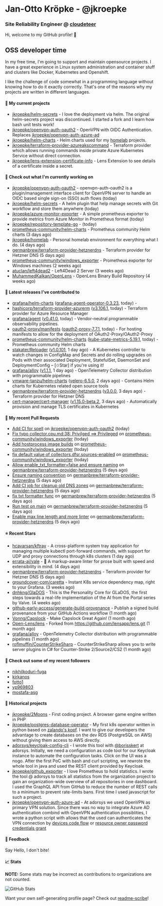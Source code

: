 # Jan-Otto Kröpke - @jkroepke
### Site Reliability Engineer @ [cloudeteer](https://cloudeteer.de/)

Hi, welcome to my GitHub profile! 👋

## OSS developer time
In my free time, I'm going to support and maintain opensource projects. I have a great experience in Linux system administration and container stuff and clusters like Docker, Kubernetes and Openshift.

I like the challenge of code somewhat in a programming language without knowing how to do it exactly correctly. That's one of the reasons why my projects are written in different languages.

#### 🌱 My current projects
- [jkroepke/helm-secrets](https://github.com/jkroepke/helm-secrets) - I love the deployment via helm. The original helm-secrets project was discontinued. I started a fork and I learn how bash unit tests work!
- [jkroepke/openvpn-auth-oauth2](https://github.com/jkroepke/openvpn-auth-oauth2) - OpenVPN with OIDC Authentication. Replaces  [jkroepke/openvpn-auth-azure-ad](https://github.com/jkroepke/openvpn-auth-azure-ad) 
- [jkroepke/helm-charts](https://github.com/jkroepke/helm-charts) - Helm charts used for my [homelab](https://github.com/jkroepke/homelab) projects.
- [jkroepke/terraform-provider-azureakscommand](https://github.com/jkroepke/terraform-provider-azureakscommand) - Terraform provider which allows running commands inside private Azure Kubernetes Service without direct connection.
- [jkroepke/lens-extension-certificate-info](https://github.com/jkroepke/lens-extension-certificate-info) - Lens Extension to see details of a certificate inside a secret.

#### 👷 Check out what I'm currently working on

- [jkroepke/openvpn-auth-oauth2](https://github.com/jkroepke/openvpn-auth-oauth2) - openvpn-auth-oauth2 is a plugin/management interface client for OpenVPN server to handle an OIDC based single sign-on (SSO) auth flows (today)
- [jkroepke/helm-secrets](https://github.com/jkroepke/helm-secrets) - A helm plugin that help manage secrets with Git workflow and store them anywhere (today)
- [jkroepke/azure-monitor-exporter](https://github.com/jkroepke/azure-monitor-exporter) - A simple prometheus exporter to provide metrics from Azure Monitor in Prometheus format (today)
- [jkroepke/repository-template-go](https://github.com/jkroepke/repository-template-go) -  (today)
- [prometheus-community/helm-charts](https://github.com/prometheus-community/helm-charts) - Prometheus community Helm charts (3 days ago)
- [jkroepke/homelab](https://github.com/jkroepke/homelab) - Personal homelab environment for everything what I do. (4 days ago)
- [germanbrew/terraform-provider-hetznerdns](https://github.com/germanbrew/terraform-provider-hetznerdns) - Terraform provider for Hetzner DNS (5 days ago)
- [prometheus-community/windows_exporter](https://github.com/prometheus-community/windows_exporter) - Prometheus exporter for Windows machines (2 weeks ago)
- [atuclan/left4dead2](https://github.com/atuclan/left4dead2) - Left4Dead 2 Server (3 weeks ago)
- [MuhammedKalkan/OpenLens](https://github.com/MuhammedKalkan/OpenLens) - OpenLens Binary Build Repository (4 weeks ago)

#### 🔭 Latest releases I've contributed to

- [grafana/helm-charts](https://github.com/grafana/helm-charts) ([grafana-agent-operator-0.3.23](https://github.com/grafana/helm-charts/releases/tag/grafana-agent-operator-0.3.23), today) - 
- [hashicorp/terraform-provider-azurerm](https://github.com/hashicorp/terraform-provider-azurerm) ([v3.106.1](https://github.com/hashicorp/terraform-provider-azurerm/releases/tag/v3.106.1), today) - Terraform provider for Azure Resource Manager
- [grafana/agent](https://github.com/grafana/agent) ([v0.41.0](https://github.com/grafana/agent/releases/tag/v0.41.0), today) - Vendor-neutral programmable observability pipelines.
- [oauth2-proxy/manifests](https://github.com/oauth2-proxy/manifests) ([oauth2-proxy-7.7.1](https://github.com/oauth2-proxy/manifests/releases/tag/oauth2-proxy-7.7.1), today) - For hosting manifests to allow for the deployment of OAuth2-Proxy/OAuth2-Proxy
- [prometheus-community/helm-charts](https://github.com/prometheus-community/helm-charts) ([kube-state-metrics-5.19.1](https://github.com/prometheus-community/helm-charts/releases/tag/kube-state-metrics-5.19.1), today) - Prometheus community Helm charts
- [stakater/Reloader](https://github.com/stakater/Reloader) ([v1.0.101](https://github.com/stakater/Reloader/releases/tag/v1.0.101), 1 day ago) - A Kubernetes controller to watch changes in ConfigMap and Secrets and do rolling upgrades on Pods with their associated Deployment, StatefulSet, DaemonSet and DeploymentConfig – [✩Star] if you&#39;re using it!
- [grafana/alloy](https://github.com/grafana/alloy) ([v1.1.1](https://github.com/grafana/alloy/releases/tag/v1.1.1), 1 day ago) - OpenTelemetry Collector distribution with programmable pipelines
- [vmware-tanzu/helm-charts](https://github.com/vmware-tanzu/helm-charts) ([velero-6.5.0](https://github.com/vmware-tanzu/helm-charts/releases/tag/velero-6.5.0), 2 days ago) - Contains Helm charts for Kubernetes related open source tools
- [germanbrew/terraform-provider-hetznerdns](https://github.com/germanbrew/terraform-provider-hetznerdns) ([v3.0.0](https://github.com/germanbrew/terraform-provider-hetznerdns/releases/tag/v3.0.0), 3 days ago) - Terraform provider for Hetzner DNS
- [cert-manager/cert-manager](https://github.com/cert-manager/cert-manager) ([v1.15.0-beta.2](https://github.com/cert-manager/cert-manager/releases/tag/v1.15.0-beta.2), 3 days ago) - Automatically provision and manage TLS certificates in Kubernetes

#### 🔨 My recent Pull Requests

- [Add CI for spell](https://github.com/jkroepke/openvpn-auth-oauth2/pull/275) on [jkroepke/openvpn-auth-oauth2](https://github.com/jkroepke/openvpn-auth-oauth2) (today)
- [Fix typo collector.cpu.md:38: Privilged ==&gt; Privileged](https://github.com/prometheus-community/windows_exporter/pull/1508) on [prometheus-community/windows_exporter](https://github.com/prometheus-community/windows_exporter) (today)
- [Add hostprocess image builds](https://github.com/prometheus-community/windows_exporter/pull/1507) on [prometheus-community/windows_exporter](https://github.com/prometheus-community/windows_exporter) (today)
- [fix default value of collectors.dfsr.sources-enabled](https://github.com/prometheus-community/windows_exporter/pull/1506) on [prometheus-community/windows_exporter](https://github.com/prometheus-community/windows_exporter) (today)
- [Allow enable_txt_formatter=false and ensure naming](https://github.com/germanbrew/terraform-provider-hetznerdns/pull/49) on [germanbrew/terraform-provider-hetznerdns](https://github.com/germanbrew/terraform-provider-hetznerdns) (5 days ago)
- [Ensure naming convention](https://github.com/germanbrew/terraform-provider-hetznerdns/pull/47) on [germanbrew/terraform-provider-hetznerdns](https://github.com/germanbrew/terraform-provider-hetznerdns) (5 days ago)
- [Add CI job for cleanup old DNS zones](https://github.com/germanbrew/terraform-provider-hetznerdns/pull/46) on [germanbrew/terraform-provider-hetznerdns](https://github.com/germanbrew/terraform-provider-hetznerdns) (5 days ago)
- [fix txt formatter func](https://github.com/germanbrew/terraform-provider-hetznerdns/pull/45) on [germanbrew/terraform-provider-hetznerdns](https://github.com/germanbrew/terraform-provider-hetznerdns) (5 days ago)
- [Run test on main](https://github.com/germanbrew/terraform-provider-hetznerdns/pull/44) on [germanbrew/terraform-provider-hetznerdns](https://github.com/germanbrew/terraform-provider-hetznerdns) (5 days ago)
- [Enable max line length and more linter](https://github.com/germanbrew/terraform-provider-hetznerdns/pull/42) on [germanbrew/terraform-provider-hetznerdns](https://github.com/germanbrew/terraform-provider-hetznerdns) (5 days ago)

#### ⭐ Recent Stars

- [hcavarsan/kftray](https://github.com/hcavarsan/kftray) - A cross-platform system tray application for managing multiple kubectl port-forward commands, with support for UDP and proxy connections through k8s clusters (1 day ago)
- [errata-ai/vale](https://github.com/errata-ai/vale) - :pencil: A markup-aware linter for prose built with speed and extensibility in mind. (4 days ago)
- [germanbrew/terraform-provider-hetznerdns](https://github.com/germanbrew/terraform-provider-hetznerdns) - Terraform provider for Hetzner DNS (5 days ago)
- [groundcover-com/caretta](https://github.com/groundcover-com/caretta) - Instant K8s service dependency map, right to your Grafana. (3 weeks ago)
- [dnhkng/GlaDOS](https://github.com/dnhkng/GlaDOS) - This is the Personality Core for GLaDOS, the first steps towards a real-life implementation of the AI from the Portal series by Valve. (4 weeks ago)
- [github-early-access/generate-build-provenance](https://github.com/github-early-access/generate-build-provenance) - Publish a signed build provenance from your GitHub Actions workflow (1 month ago)
- [Vonng/Capslock](https://github.com/Vonng/Capslock) - Make Capslock Great Again! (1 month ago)
- [Open-Lens/lens](https://github.com/Open-Lens/lens) - Forked from https://github.com/lensapp/lens.git (1 month ago)
- [grafana/alloy](https://github.com/grafana/alloy) - OpenTelemetry Collector distribution with programmable pipelines (1 month ago)
- [roflmuffin/CounterStrikeSharp](https://github.com/roflmuffin/CounterStrikeSharp) - CounterStrikeSharp allows you to write server plugins in C# for Counter-Strike 2/Source2/CS2 (1 month ago)

#### 👯 Check out some of my recent followers

- [nikhilkoduri-fuga](https://github.com/nikhilkoduri-fuga)
- [kirkanos](https://github.com/kirkanos)
- [fotto1](https://github.com/fotto1)
- [yp969803](https://github.com/yp969803)
- [mostafa-asg](https://github.com/mostafa-asg)

#### 📜 Historical projects
- [jkroepke/2Moons](https://github.com/jkroepke/2Moons) - First coding project. A browser game engine written in PHP
- [jkroepke/postgres-database-operator](https://github.com/jkroepke/postgres-database-operator) - My first k8s operator written in python based on [zalando's kopf](https://github.com/zalando-incubator/kopf). I want to give our developers the advantage to create databases on the dev RDS (PostgreSQL on AWS) without giving them access to AWS directly.
- [adorsys/keycloak-config-cli](https://github.com/adorsys/keycloak-config-cli) - I wrote this tool with [@borisskert](https://github.com/borisskert) at adorsys. Initially, we need a configuration as code tool for our Keycloak instance to automate the configuration tasks. Click on the UI was a nogo. After the first PoC with bash and curl scripting, we rewrote the whole tool in java and used the REST client provided by Keycloak.
- [jkroepke/github_exporter](https://github.com/jkroepke/github_exporter) - I love Prometheus to hold statistics. I wrote the tool @ adorsys to track all statistics from the organization project to gain an organization-wide overview of all repositories in one dashboard. I used the GraphQL API from GitHub to reduce the number of REST calls to a minimum to prevent rate-limits bans. First time I used javascript for such a project.
- [jkroepke/openvpn-auth-azure-ad](https://github.com/jkroepke/openvpn-auth-azure-ad) - At adorsys we used OpenVPN as primary VPN solution. Since there was no way to integrate Azure AD authentication combind with OpenVPN authentication possiblities, I wrote a python script with allows that the used can authenticates the VPN connection by [devices code flow](https://docs.microsoft.com/en-us/azure/active-directory/develop/v2-oauth2-device-code) or [resource owner password credentials grant](https://docs.microsoft.com/en-us/azure/active-directory/develop/v2-oauth-ropc)

#### 💬 Feedback

Say Hello, I don't bite!

#### 📈 Stats

**NOTE:** Some stats may be incorrect as contributions to organizations
are not counted.

![GitHub Stats](https://github-readme-stats.vercel.app/api?username=jkroepke&count_private=false&theme=tokyonight&show_icons=true)

Want your own self-generating profile page? Check out [readme-scribe](https://github.com/muesli/readme-scribe)!
